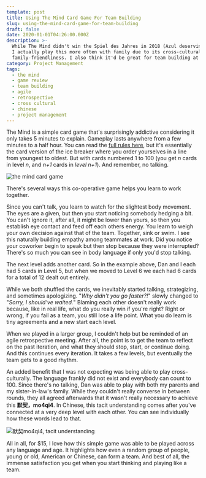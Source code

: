 ```yaml
---
template: post
title: Using The Mind Card Game For Team Building
slug: using-the-mind-card-game-for-team-building
draft: false
date: 2020-01-01T04:26:00.000Z
description: >-
  While The Mind didn't win the Spiel des Jahres in 2018 (Azul deservingly won),
  I actually play this more often with family due to its cross-cultural and
  family-friendliness. I also think it'd be great for team building at work.
category: Project Management
tags:
  - the mind
  - game review
  - team building
  - agile
  - retrospective
  - cross cultural
  - chinese
  - project management
---
```

The Mind is a simple card game that's surprisingly addictive considering it only takes 5 minutes to explain. Gameplay lasts anywhere from a few minutes to a half hour. You can read the [full rules here](https://boardgamegeek.com/boardgame/244992/mind), but it's essentially the card version of the ice breaker where you order yourselves in a line from youngest to oldest. But with cards numbered 1 to 100 (you get *n* cards in level *n*, and *n+1* cards in *level n+1*). And remember, no talking. 

![the mind card game](/media/2020-01-01_mind.jpg "Dan and I successfully advancing to Level 6 with cards 4, 10, 14, 45, 47, 54, 62, 69, 70, 71.")

There's several ways this co-operative game helps you learn to work together. 

Since you can't talk, you learn to watch for the slightest body movement. The eyes are a given, but then you start noticing somebody hedging a bit. You can't ignore it, after all, it might be lower than yours, so then you establish eye contact and feed off each others energy. You learn to weigh your own decision against that of the team. Together, sink or swim. I see this naturally building empathy among teammates at work. Did you notice your coworker begin to speak but then stop because they were interrupted? There's so much you can see in body language if only you'd stop talking.    

The next level adds another card. So in the example above, Dan and I each had 5 cards in Level 5, but when we moved to Level 6 we each had 6 cards for a total of 12 dealt out entirely. 

While we both shuffled the cards, we inevitably started talking, strategizing, and sometimes apologizing. "*Why didn't you go faster?!*" slowly changed to "*Sorry, I should've waited.*"  Blaming each other doesn't really work because, like in real life, what do you really win if you're right? Right or wrong, if you fail as a team, you still lose a life point. What you do learn is tiny agreements and a new start each level. 

When we played in a larger group, I couldn't help but be reminded of an agile retrospective meeting. After all, the point is to get the team to reflect on the past iteration, and what they should stop, start, or continue doing. And this continues every iteration. It takes a few levels, but eventually the team gets to a good rhythm.

An added benefit that I was not expecting was being able to play cross-culturally. The language frankly did not exist and everybody can count to 100. Since there's no talking, Dan was able to play with both my parents and my sister-in-law's family. While they couldn't really converse in between rounds, they all agreed afterwards that it wasn't really necessary to achieve this **默契，mo4qi4**. In Chinese, this tacit understanding comes after you've connected at a very deep level with each other. You can see individually how these words lead to that.

![默契mo4qi4, tacit understanding](/media/2020-01-01_mo4qi4.png "默契 (mo4qi4) means a well coordinated group that has achieved mutual understanding. That makes sense since 默 (mo4) means tacit and 契 (qi4) means agreement.")

All in all, for $15, I love how this simple game was able to be played across any language and age. It highlights how even a random group of people, young or old, American or Chinese, can form a team. And best of all, the immense satisfaction you get when you start thinking and playing like a team.
